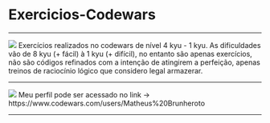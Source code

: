 # Exercicios-Codewars
--------------------------------------------------------------------------------------------------------------------

<img src="https://res.cloudinary.com/practicaldev/image/fetch/s--qWJg5rvN--/c_limit%2Cf_auto%2Cfl_progressive%2Cq_auto%2Cw_880/https://i.imgur.com/rrPCLMH.png" />
Exercícios realizados no codewars de nível 4 kyu - 1 kyu. 
As dificuldades vão de 8 kyu (+ fácil) à 1 kyu (+ difícil), no entanto são apenas exercícios, não são códigos
refinados com a intenção de atingirem a perfeição, apenas treinos de raciocínio lógico que considero legal armazerar.

--------------------------------------------------------------------------------------------------------------------
<img src="https://www.codewars.com/users/Matheus%20Brunheroto/badges/small"/> 
Meu perfil pode ser acessado no link -> https://www.codewars.com/users/Matheus%20Brunheroto

--------------------------------------------------------------------------------------------------------------------

